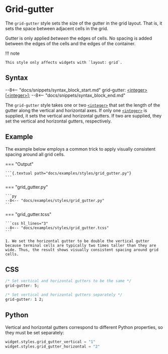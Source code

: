 # Grid-gutter

The `grid-gutter` style sets the size of the gutter in the grid layout.
That is, it sets the space between adjacent cells in the grid.

Gutter is only applied _between_ the edges of cells.
No spacing is added between the edges of the cells and the edges of the container.

!!! note

    This style only affects widgets with `layout: grid`.

## Syntax

--8<-- "docs/snippets/syntax_block_start.md"
grid-gutter: <a href="../../../css_types/integer">&lt;integer&gt;</a> [<a href="../../../css_types/integer">&lt;integer&gt;</a>];
--8<-- "docs/snippets/syntax_block_end.md"

The `grid-gutter` style takes one or two [`<integer>`](../../css_types/integer.md) that set the length of the gutter along the vertical and horizontal axes.
If only one [`<integer>`](../../css_types/integer.md) is supplied, it sets the vertical and horizontal gutters.
If two are supplied, they set the vertical and horizontal gutters, respectively.

## Example

The example below employs a common trick to apply visually consistent spacing around all grid cells.

=== "Output"

    ```{.textual path="docs/examples/styles/grid_gutter.py"}
    ```

=== "grid_gutter.py"

    ```py
    --8<-- "docs/examples/styles/grid_gutter.py"
    ```

=== "grid_gutter.tcss"

    ```css hl_lines="3"
    --8<-- "docs/examples/styles/grid_gutter.tcss"
    ```

    1. We set the horizontal gutter to be double the vertical gutter because terminal cells are typically two times taller than they are wide. Thus, the result shows visually consistent spacing around grid cells.

## CSS

```css
/* Set vertical and horizontal gutters to be the same */
grid-gutter: 5;

/* Set vertical and horizontal gutters separately */
grid-gutter: 1 2;
```

## Python

Vertical and horizontal gutters correspond to different Python properties, so they must be set separately:

```py
widget.styles.grid_gutter_vertical = "1"
widget.styles.grid_gutter_horizontal = "2"
```
